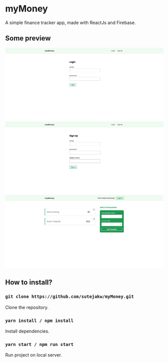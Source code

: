 # myMoney

A simple finance tracker app, made with ReactJs and Firebase.

## Some preview

![alt text](public/login.png)
![alt text](public/signup.png)
![alt text](public/home.png)

## How to install?

### `git clone https://github.com/sutejakw/myMoney.git`

Clone the repository.

### `yarn install / npm install`

Install dependencies.

### `yarn start / npm run start`

Run project on local server.
